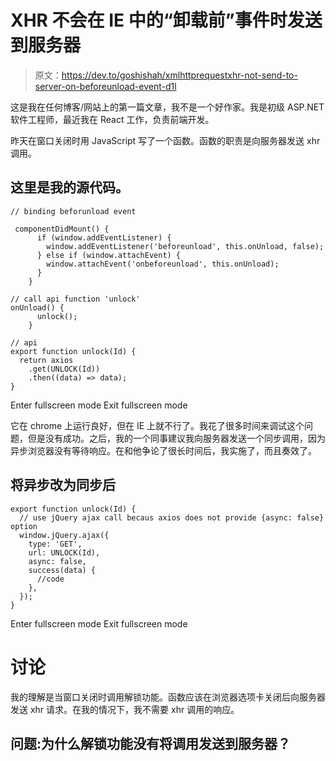 # XHR 不会在 IE 中的“卸载前”事件时发送到服务器

> 原文：<https://dev.to/goshishah/xmlhttprequestxhr-not-send-to-server-on-beforeunload-event-d1l>

这是我在任何博客/网站上的第一篇文章，我不是一个好作家。我是初级 ASP.NET 软件工程师，最近我在 React 工作，负责前端开发。

昨天在窗口关闭时用 JavaScript 写了一个函数。函数的职责是向服务器发送 xhr 调用。

## 这里是我的源代码。

```
// binding beforunload event

 componentDidMount() {
      if (window.addEventListener) {
        window.addEventListener('beforeunload', this.onUnload, false);
      } else if (window.attachEvent) {
        window.attachEvent('onbeforeunload', this.onUnload);
      }
    }

// call api function 'unlock'
onUnload() {
      unlock();
    }

// api 
export function unlock(Id) {
  return axios
    .get(UNLOCK(Id))
    .then((data) => data);
} 
```

Enter fullscreen mode Exit fullscreen mode

它在 chrome 上运行良好，但在 IE 上就不行了。我花了很多时间来调试这个问题，但是没有成功。之后，我的一个同事建议我向服务器发送一个同步调用，因为异步浏览器没有等待响应。在和他争论了很长时间后，我实施了，而且奏效了。

## 将异步改为同步后

```
export function unlock(Id) {
  // use jQuery ajax call becaus axios does not provide {async: false} option
  window.jQuery.ajax({
    type: 'GET',
    url: UNLOCK(Id),
    async: false,
    success(data) {
      //code 
    },
  });
} 
```

Enter fullscreen mode Exit fullscreen mode

# 讨论

我的理解是当窗口关闭时调用解锁功能。函数应该在浏览器选项卡关闭后向服务器发送 xhr 请求。在我的情况下，我不需要 xhr 调用的响应。

## 问题:为什么解锁功能没有将调用发送到服务器？